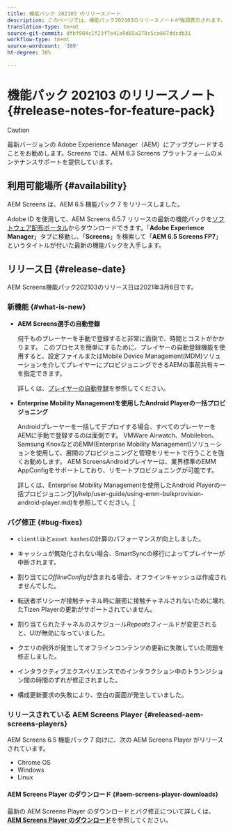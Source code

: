 ```yaml
---
title: 機能パック 202103 のリリースノート
description: このページでは、機能パック202103のリリースノートが強調表示されます。
translation-type: tm+mt
source-git-commit: dfbf904c1f23f7e41a9d65a270c5ca667ddcdb31
workflow-type: tm+mt
source-wordcount: '389'
ht-degree: 36%

---
```



# 機能パック 202103 のリリースノート {#release-notes-for-feature-pack}

>[!CAUTION]
>最新バージョンの Adobe Experience Manager（AEM）にアップグレードすることをお勧めします。Screens では、AEM 6.3 Screens プラットフォームのメンテナンスサポートを提供しています。

## 利用可能場所 {#availability}

AEM Screens は、AEM 6.5 機能パック 7 をリリースしました。

Adobe ID を使用して、AEM Screens 6.5.7 リリースの最新の機能パックを[ソフトウェア配布ポータル](https://experience.adobe.com/#/downloads/content/software-distribution/en/aem.html)からダウンロードできます。「**Adobe Experience Manager**」タブに移動し、「**Screens**」を検索して「**AEM 6.5 Screens FP7**」というタイトルが付いた最新の機能パックを入手します。

## リリース日 {#release-date}

AEM Screens機能パック202103のリリース日は2021年3月6日です。

### 新機能 {#what-is-new}

* **AEM Screens選手の自動登録**

   何千ものプレーヤーを手動で登録すると非常に面倒で、時間とコストがかかります。 このプロセスを簡単にするために、プレイヤーの自動登録機能を使用すると、設定ファイルまたはMobile Device Management(MDM)ソリューションを介してプレイヤーにプロビジョニングできるAEMの事前共有キーを指定できます。

   詳しくは、[プレイヤーの自動登録](/help/user-guide/auto-registration-players.md)を参照してください。


* **Enterprise Mobility Managementを使用したAndroid Playerの一括プロビジョニング**

   Androidプレーヤーを一括してデプロイする場合、すべてのプレーヤーをAEMに手動で登録するのは面倒です。 VMWare Airwatch、MobileIron、Samsung KnoxなどのEMM(Enterprise Mobility Management)ソリューションを使用して、展開のプロビジョニングと管理をリモートで行うことを強くお勧めします。 AEM ScreensAndroidプレイヤーは、業界標準のEMM AppConfigをサポートしており、リモートプロビジョニングが可能です。

   詳しくは、Enterprise Mobility Managementを使用したAndroid Playerの一括プロビジョニング](/help/user-guide/using-emm-bulkprovision-android-player.md)を参照してください。[


### バグ修正 {#bug-fixes}

* `clientlib`と`asset hashes`の計算のパフォーマンスが向上しました。

* キャッシュが無効化されない場合、SmartSyncの移行によってプレイヤーが中断されます。

* 割り当てに&#x200B;*OfflineConfig*&#x200B;が含まれる場合、オフラインキャッシュは作成されませんでした。

* 転送者ポリシーが接触チャネル時に厳密に接触チャネルされないために壊れたTizen Playerの更新がサポートされていません。

* 割り当てられたチャネルのスケジュール&#x200B;*Repeats*&#x200B;フィールドが変更されると、UIが無効になっていました。

* クエリの例外が発生してオフラインコンテンツの更新に失敗していた問題を修正しました。

* インタラクティブエクスペリエンスでのインタラクション中のトランジション間の時間のずれが修正されました。

* 構成更新要求の失敗により、空白の画面が発生していました。

### リリースされている AEM Screens Player {#released-aem-screens-players}

AEM Screens 6.5 機能パック 7 向けに、次の AEM Screens Player がリリースされています。

* Chrome OS
* Windows
* Linux

#### AEM Screens Player のダウンロード {#aem-screens-player-downloads}

最新の AEM Screens Player のダウンロードとバグ修正について詳しくは、**[AEM Screens Player のダウンロード](https://download.macromedia.com/screens/index.html)**&#x200B;を参照してください。
